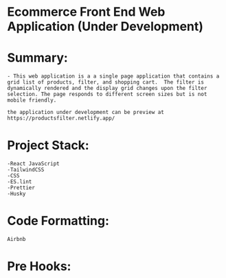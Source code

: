 # Ecommerce Front End Web Application (Under Development)

# Summary:

    - This web application is a a single page application that contains a grid list of products, filter, and shopping cart.  The filter is dynamically rendered and the display grid changes upon the filter selection. The page responds to different screen sizes but is not mobile friendly.

    the application under development can be preview at https://productsfilter.netlify.app/

# Project Stack:

    -React JavaScript
    -TailwindCSS
    -CSS
    -ES.lint
    -Prettier
    -Husky

# Code Formatting:

    Airbnb

# Pre Hooks:

